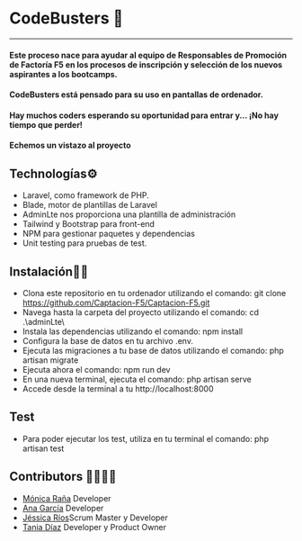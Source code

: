 # CodeBusters :ghost:
***

#### Este proceso nace para ayudar al equipo de Responsables de Promoción de Factoría F5 en los procesos de inscripción y selección de los nuevos aspirantes a los bootcamps.
#### CodeBusters está pensado para su uso en pantallas de ordenador.
#### Hay muchos coders esperando su oportunidad para entrar y... ¡No hay tiempo que perder! 
#### Echemos un vistazo al proyecto

## Technologías:gear:

* Laravel, como framework de PHP.
* Blade, motor de plantillas de Laravel
* AdminLte nos proporciona una plantilla de administración
* Tailwind y Bootstrap para front-end
* NPM para gestionar paquetes y dependencias
* Unit testing para pruebas de test.


## Instalación:mechanic:

* Clona este repositorio en tu ordenador utilizando el comando: git clone https://github.com/Captacion-F5/Captacion-F5.git
* Navega hasta la carpeta del proyecto utilizando el comando: cd .\adminLte\
* Instala las dependencias utilizando el comando: npm install
* Configura la base de datos en tu archivo .env. 
* Ejecuta las migraciones a tu base de datos utilizando el comando: php artisan migrate
* Ejecuta ahora el comando: npm run dev
* En una nueva terminal, ejecuta el comando: php artisan serve 
* Accede desde la terminal a tu http://localhost:8000 

## Test
* Para poder ejecutar los test, utiliza en tu terminal el comando: php artisan test


## Contributors :family_woman_woman_girl_girl: 

* [Mónica Raña](https://github.com/a20monicarr) Developer
* [Ana García](https://github.com/anagararna) Developer
* [Jéssica Ríos](https://github.com/JessRm04)Scrum Master y Developer
* [Tania Díaz](https://github.com/TaniaPandal) Developer y Product Owner


